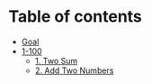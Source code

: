 # Table of contents

* [Goal](README.md)
* [1-100](1-100/README.md)
  * [1. Two Sum](1-100/untitled-1.md)
  * [2. Add Two Numbers](1-100/2.-add-two-numbers.md)

